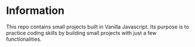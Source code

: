 # Information
This repo contains small projects built in Vanilla Javascript. Its purpose is to practice coding skills by building small projects with just a few functionalities.
